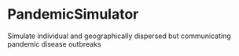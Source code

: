 # PandemicSimulator
Simulate individual and geographically dispersed but communicating pandemic disease outbreaks
